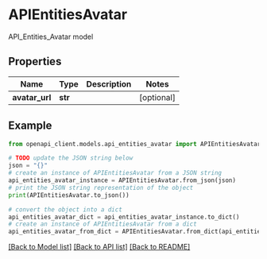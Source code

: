 # APIEntitiesAvatar

API_Entities_Avatar model

## Properties

Name | Type | Description | Notes
------------ | ------------- | ------------- | -------------
**avatar_url** | **str** |  | [optional] 

## Example

```python
from openapi_client.models.api_entities_avatar import APIEntitiesAvatar

# TODO update the JSON string below
json = "{}"
# create an instance of APIEntitiesAvatar from a JSON string
api_entities_avatar_instance = APIEntitiesAvatar.from_json(json)
# print the JSON string representation of the object
print(APIEntitiesAvatar.to_json())

# convert the object into a dict
api_entities_avatar_dict = api_entities_avatar_instance.to_dict()
# create an instance of APIEntitiesAvatar from a dict
api_entities_avatar_from_dict = APIEntitiesAvatar.from_dict(api_entities_avatar_dict)
```
[[Back to Model list]](../README.md#documentation-for-models) [[Back to API list]](../README.md#documentation-for-api-endpoints) [[Back to README]](../README.md)



